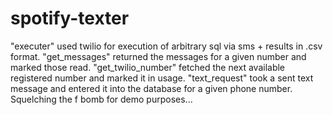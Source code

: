 spotify-texter
==============

"executer" used twilio for execution of arbitrary sql via sms + results in .csv format.
"get_messages" returned the messages for a given number and marked those read.
"get_twilio_number" fetched the next available registered number and marked it in usage.
"text_request" took a sent text message and entered it into the database for a given phone number. Squelching the f bomb for demo purposes...
